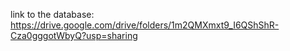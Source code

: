 link to the database: https://drive.google.com/drive/folders/1m2QMXmxt9_I6QShShR-Cza0gggotWbyQ?usp=sharing
